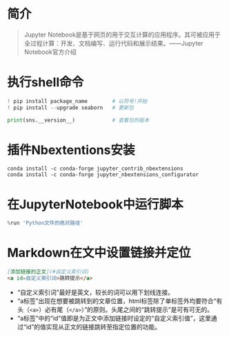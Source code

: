 # 简介
> Jupyter Notebook是基于网页的用于交互计算的应用程序。其可被应用于全过程计算：开发、文档编写、运行代码和展示结果。——Jupyter Notebook官方介绍

# 执行shell命令
```python
! pip install package_name        # 以符号!开始
! pip install --upgrade seaborn   # 更新包

print(sns.__version__)            # 查看包的版本
```

# 插件Nbextentions安装
```shell
conda install -c conda-forge jupyter_contrib_nbextensions
conda install -c conda-forge jupyter_nbextensions_configurator
```

# 在JupyterNotebook中运行脚本
```python
%run 'Python文件的绝对路径'
```

# Markdown在文中设置链接并定位
```markdown
[添加链接的正文](#自定义索引词)
<a id=自定义索引词>跳转提示</a>
```

- “自定义索引词”最好是英文，较长的词可以用下划线连接。
- “a标签”出现在想要被跳转到的文章位置，html标签除了单标签外均要符合“有头（`<a>`）必有尾（`</a>`）”的原则。头尾之间的“跳转提示”是可有可无的。
- “a标签”中的“id”值即是为正文中添加链接时设定的“自定义索引值”，这里通过“id”的值实现从正文的链接跳转至指定位置的功能。